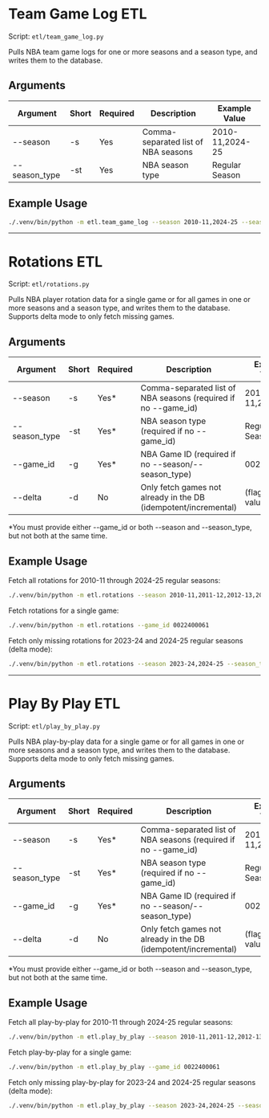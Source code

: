 # Team Game Log ETL

Script: `etl/team_game_log.py`

Pulls NBA team game logs for one or more seasons and a season type, and writes them to the database.

## Arguments

| Argument         | Short | Required | Description                                 | Example Value         |
|------------------|-------|----------|---------------------------------------------|----------------------|
| --season         | -s    | Yes      | Comma-separated list of NBA seasons         | 2010-11,2024-25      |
| --season_type    | -st   | Yes      | NBA season type                            | Regular Season       |

## Example Usage

```sh
./.venv/bin/python -m etl.team_game_log --season 2010-11,2024-25 --season_type "Regular Season"
```

---

# Rotations ETL

Script: `etl/rotations.py`

Pulls NBA player rotation data for a single game or for all games in one or more seasons and a season type, and writes them to the database. Supports delta mode to only fetch missing games.

## Arguments

| Argument         | Short | Required | Description                                                      | Example Value         |
|------------------|-------|----------|------------------------------------------------------------------|----------------------|
| --season         | -s    | Yes*     | Comma-separated list of NBA seasons (required if no --game_id)   | 2010-11,2024-25      |
| --season_type    | -st   | Yes*     | NBA season type (required if no --game_id)                       | Regular Season       |
| --game_id        | -g    | Yes*     | NBA Game ID (required if no --season/--season_type)              | 0022400061           |
| --delta          | -d    | No       | Only fetch games not already in the DB (idempotent/incremental)  | (flag, no value)     |

*You must provide either --game_id or both --season and --season_type, but not both at the same time.

## Example Usage

Fetch all rotations for 2010-11 through 2024-25 regular seasons:

```sh
./.venv/bin/python -m etl.rotations --season 2010-11,2011-12,2012-13,2013-14,2014-15,2015-16,2016-17,2017-18,2018-19,2019-20,2020-21,2021-22,2022-23,2023-24,2024-25 --season_type "Regular Season"
```

Fetch rotations for a single game:

```sh
./.venv/bin/python -m etl.rotations --game_id 0022400061
```

Fetch only missing rotations for 2023-24 and 2024-25 regular seasons (delta mode):

```sh
./.venv/bin/python -m etl.rotations --season 2023-24,2024-25 --season_type "Regular Season" --delta
```

---

# Play By Play ETL

Script: `etl/play_by_play.py`

Pulls NBA play-by-play data for a single game or for all games in one or more seasons and a season type, and writes them to the database. Supports delta mode to only fetch missing games.

## Arguments

| Argument         | Short | Required | Description                                                      | Example Value         |
|------------------|-------|----------|------------------------------------------------------------------|----------------------|
| --season         | -s    | Yes*     | Comma-separated list of NBA seasons (required if no --game_id)   | 2010-11,2024-25      |
| --season_type    | -st   | Yes*     | NBA season type (required if no --game_id)                       | Regular Season       |
| --game_id        | -g    | Yes*     | NBA Game ID (required if no --season/--season_type)              | 0022400061           |
| --delta          | -d    | No       | Only fetch games not already in the DB (idempotent/incremental)  | (flag, no value)     |

*You must provide either --game_id or both --season and --season_type, but not both at the same time.

## Example Usage

Fetch all play-by-play for 2010-11 through 2024-25 regular seasons:

```sh
./.venv/bin/python -m etl.play_by_play --season 2010-11,2011-12,2012-13,2013-14,2014-15,2015-16,2016-17,2017-18,2018-19,2019-20,2020-21,2021-22,2022-23,2023-24,2024-25 --season_type "Regular Season"
```

Fetch play-by-play for a single game:

```sh
./.venv/bin/python -m etl.play_by_play --game_id 0022400061
```

Fetch only missing play-by-play for 2023-24 and 2024-25 regular seasons (delta mode):

```sh
./.venv/bin/python -m etl.play_by_play --season 2023-24,2024-25 --season_type "Regular Season" --delta
```


